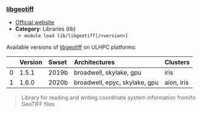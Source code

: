 ### [libgeotiff](https://directory.fsf.org/wiki/Libgeotiff)

* [Official website](https://directory.fsf.org/wiki/Libgeotiff)
* __Category__: Libraries (lib)
    -  `module load lib/libgeotiff[/<version>]`

Available versions of [libgeotiff](https://directory.fsf.org/wiki/Libgeotiff) on ULHPC platforms:

|    | Version   | Swset   | Architectures                 | Clusters   |
|---:|:----------|:--------|:------------------------------|:-----------|
|  0 | 1.5.1     | 2019b   | broadwell, skylake, gpu       | iris       |
|  1 | 1.6.0     | 2020b   | broadwell, epyc, skylake, gpu | aion, iris |

> Library for reading and writing coordinate system information from/to GeoTIFF files
